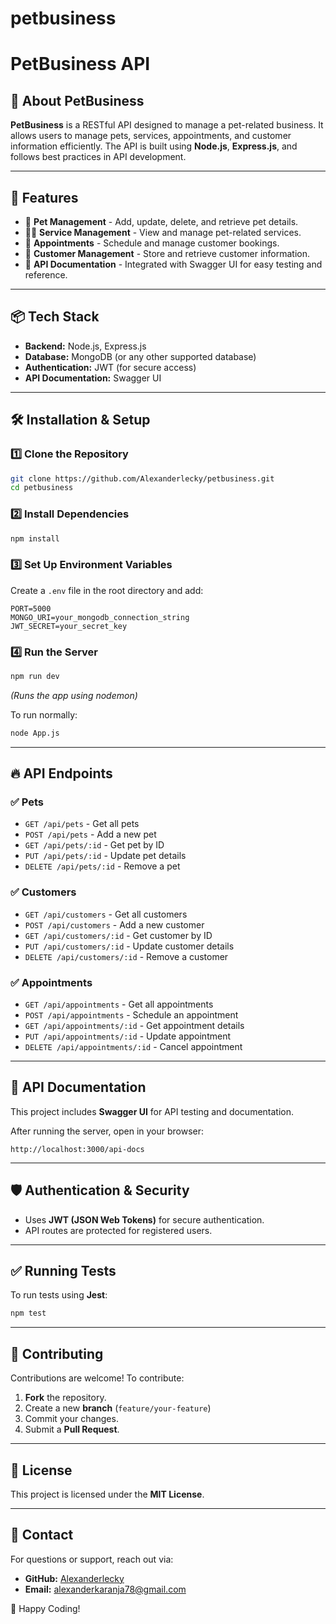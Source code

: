 # petbusiness
# PetBusiness API

## 🐾 About PetBusiness
**PetBusiness** is a RESTful API designed to manage a pet-related business. It allows users to manage pets, services, appointments, and customer information efficiently. The API is built using **Node.js**, **Express.js**, and follows best practices in API development.

---

## 🚀 Features
- 🐶 **Pet Management** - Add, update, delete, and retrieve pet details.
- 👨‍⚕️ **Service Management** - View and manage pet-related services.
- 📅 **Appointments** - Schedule and manage customer bookings.
- 👥 **Customer Management** - Store and retrieve customer information.
- 📜 **API Documentation** - Integrated with Swagger UI for easy testing and reference.

---

## 📦 Tech Stack
- **Backend:** Node.js, Express.js
- **Database:** MongoDB (or any other supported database)
- **Authentication:** JWT (for secure access)
- **API Documentation:** Swagger UI

---

## 🛠 Installation & Setup

### 1️⃣ Clone the Repository
```bash
git clone https://github.com/Alexanderlecky/petbusiness.git
cd petbusiness
```

### 2️⃣ Install Dependencies
```bash
npm install
```

### 3️⃣ Set Up Environment Variables
Create a `.env` file in the root directory and add:
```
PORT=5000
MONGO_URI=your_mongodb_connection_string
JWT_SECRET=your_secret_key
```

### 4️⃣ Run the Server
```bash
npm run dev
```
_(Runs the app using nodemon)_

To run normally:
```bash
node App.js
```

---

## 🔥 API Endpoints

### ✅ Pets
- `GET /api/pets` - Get all pets
- `POST /api/pets` - Add a new pet
- `GET /api/pets/:id` - Get pet by ID
- `PUT /api/pets/:id` - Update pet details
- `DELETE /api/pets/:id` - Remove a pet

### ✅ Customers
- `GET /api/customers` - Get all customers
- `POST /api/customers` - Add a new customer
- `GET /api/customers/:id` - Get customer by ID
- `PUT /api/customers/:id` - Update customer details
- `DELETE /api/customers/:id` - Remove a customer

### ✅ Appointments
- `GET /api/appointments` - Get all appointments
- `POST /api/appointments` - Schedule an appointment
- `GET /api/appointments/:id` - Get appointment details
- `PUT /api/appointments/:id` - Update appointment
- `DELETE /api/appointments/:id` - Cancel appointment

---

## 📝 API Documentation
This project includes **Swagger UI** for API testing and documentation.

After running the server, open in your browser:
```
http://localhost:3000/api-docs
```

---

## 🛡 Authentication & Security
- Uses **JWT (JSON Web Tokens)** for secure authentication.
- API routes are protected for registered users.

---

## ✅ Running Tests
To run tests using **Jest**:
```bash
npm test
```

---

## 🤝 Contributing
Contributions are welcome! To contribute:
1. **Fork** the repository.
2. Create a new **branch** (`feature/your-feature`)
3. Commit your changes.
4. Submit a **Pull Request**.

---

## 📄 License
This project is licensed under the **MIT License**.

---

## 📩 Contact
For questions or support, reach out via:
- **GitHub:** [Alexanderlecky](https://github.com/Alexanderlecky)
- **Email:** alexanderkaranja78@gmail.com

🚀 Happy Coding!

